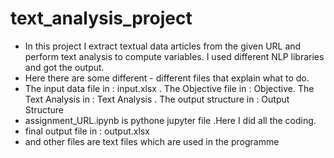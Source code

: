 # text_analysis_project
- In this project I extract textual data articles from the given URL and perform text analysis to compute variables. I used different NLP libraries and got the output.
- Here there are some different - different files that explain what to do.
- The input data file in : input.xlsx . The Objective file in : Objective. The Text Analysis in : Text Analysis . The output structure in : Output Structure
- assignment_URL.ipynb is pythone jupyter file .Here I did all the coding.
- final output file in : output.xlsx
- and other files are text files which are used in the programme
